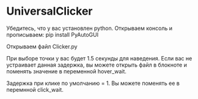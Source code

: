 # UniversalClicker

Убедитесь, что у вас установлен python. 
Открываем консоль и прописываем: pip install PyAutoGUI

Открываем файл Clicker.py

При выборе точки у вас будет 1.5 секунды для наведения. Если вас не устраивает данная задержка, вы можете открыть файл в блокноте и поменять значение в переменной hover_wait.

Задержка при клике по умолчанию = 1. Вы можете поменять ее в перемнной click_wait.
